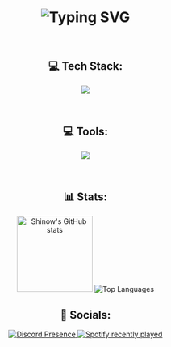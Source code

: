<h1 align="center">
  <img src="https://readme-typing-svg.demolab.com?font=Fira+Code&weight=300&pause=500&color=F7F7F7&center=true&width=435&lines=Hi%F0%9F%91%8B%2C+I'm+Isma%C3%ABl+...%E2%80%8B;I+enjoy+coding+all+sorts+of+things" alt="Typing SVG" />
</h1>

<br>

<div align="center"> 
  <h2>💻 Tech Stack:</h2>
</div>

<p align="center">
    <img src="https://skillicons.dev/icons?i=js,nodejs,discordjs,py" />
</p>

<br>

<div align="center"> 
  <h2>💻 Tools:</h2>
</div>

<p align="center">
    <img src="https://skillicons.dev/icons?i=vscode,discord,github" />
</p>

<br>

<div align="center"> 
  <h2>📊 Stats:</h2>
</div>

<div align="center">
  <img src="https://github-readme-stats.vercel.app/api?username=Ismouche&theme=dark&show_icons=true&hide_border=true" height="150" alt="Shinow's GitHub stats" style="display: inline-block;"  />
  <!-- <img src="https://github-readme-streak-stats.herokuapp.com?user=&theme=dark&hide_border=true&mode=weekly" alt="GitHub Streak" /> -->
  <img src="https://github-readme-stats.vercel.app/api/top-langs/?username=Ismouche&layout=compact&theme=dark&show_icons=true&hide_border=true" alt="Top Languages" style="display: inline-block;" />
</div> 

<div align="center"> 
  <h2>🧩 Socials:</h2>
</div>

<div align="center">
  <a href="https://discord.com/users/793825519786393620">
    <img src="https://lanyard.cnrad.dev/api/793825519786393620?idleMessage=Might%20be%20coding&ignoreAppId=1386820738375487578&showDisplayName=true&theme=dark&bg=061439&hideStatus=true" alt="Discord Presence" />
  </a>
  <a href="https://open.spotify.com/user/316nesz3fdxryymdmvkuyv5lefde?si=15d1442687b84dcc">
    <img src="https://spotify-recently-played-readme.vercel.app/api?user=316nesz3fdxryymdmvkuyv5lefde&count=3&unique=true" alt="Spotify recently played"  />
  </a>
</div>
